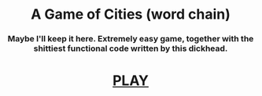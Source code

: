 <div align="center">

# A Game of Cities (word chain)

### Maybe I'll keep it here. Extremely easy game, together with the shittiest functional code written by this dickhead. 

# [PLAY](https://s1000dev.github.io/cities/) 

</div>
